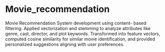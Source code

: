 # Movie_recommendation
 Movie Recommendation System development using content- based filtering. Applied vectorization and stemming to analyze attributes like genre, cast, director, and plot keywords. Transformed into feature vectors, computed cosine similarity for similar movie identification, and provided personalized suggestions aligning with user preferences. 
